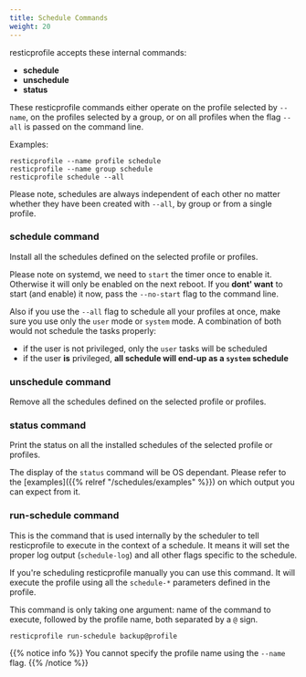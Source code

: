 ```yaml
---
title: Schedule Commands
weight: 20
---
```



resticprofile accepts these internal commands:
- **schedule**
- **unschedule**
- **status**

These resticprofile commands either operate on the profile selected by `--name`, on the profiles selected by a group, or on all profiles when the flag `--all` is passed on the command line.

Examples:
```shell
resticprofile --name profile schedule 
resticprofile --name group schedule 
resticprofile schedule --all 
```

Please note, schedules are always independent of each other no matter whether they have been created with `--all`, by group or from a single profile.

### schedule command

Install all the schedules defined on the selected profile or profiles.

Please note on systemd, we need to `start` the timer once to enable it. Otherwise it will only be enabled on the next reboot. If you **dont' want** to start (and enable) it now, pass the `--no-start` flag to the command line.

Also if you use the `--all` flag to schedule all your profiles at once, make sure you use only the `user` mode or `system` mode. A combination of both would not schedule the tasks properly:
- if the user is not privileged, only the `user` tasks will be scheduled
- if the user **is** privileged, **all schedule will end-up as a `system` schedule**

### unschedule command

Remove all the schedules defined on the selected profile or profiles.

### status command

Print the status on all the installed schedules of the selected profile or profiles. 

The display of the `status` command will be OS dependant. Please refer to the [examples]({{% relref "/schedules/examples" %}}) on which output you can expect from it.

### run-schedule command

This is the command that is used internally by the scheduler to tell resticprofile to execute in the context of a schedule. It means it will set the proper log output (`schedule-log`) and all other flags specific to the schedule.

If you're scheduling resticprofile manually you can use this command. It will execute the profile using all the `schedule-*` parameters defined in the profile.

This command is only taking one argument: name of the command to execute, followed by the profile name, both separated by a `@` sign.

```shell
resticprofile run-schedule backup@profile
```

{{% notice info %}}
You cannot specify the profile name using the `--name` flag.
{{% /notice %}}
